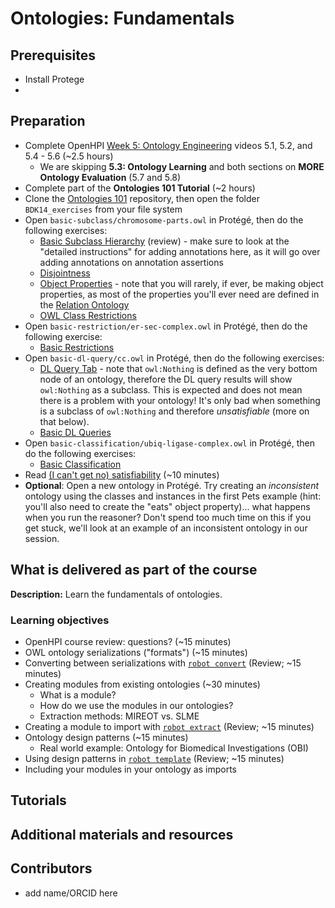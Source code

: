 # Ontologies: Fundamentals

## Prerequisites
- Install Protege
- 

## Preparation
- Complete OpenHPI [Week 5: Ontology Engineering](https://open.hpi.de/courses/semanticweb2015/items/1iXXFr86raHqrB5bRBJZeM) videos 5.1, 5.2, and 5.4 - 5.6 (~2.5 hours)
  - We are skipping **5.3: Ontology Learning** and both sections on **MORE Ontology Evaluation** (5.7 and 5.8)
- Complete part of the **Ontologies 101 Tutorial** (~2 hours)
 - Clone the [Ontologies 101](https://github.com/OHSUBD2K/BDK14-Ontologies-101) repository, then open the folder `BDK14_exercises` from your file system
 - Open `basic-subclass/chromosome-parts.owl` in Protégé, then do the following exercises:
   - [Basic Subclass Hierarchy](https://ontology101tutorial.readthedocs.io/en/latest/EXERCISE_BasicSubclassHierarchy.html) (review) - make sure to look at the "detailed instructions" for adding annotations here, as it will go over adding annotations on annotation assertions
   - [Disjointness](https://ontology101tutorial.readthedocs.io/en/latest/Disjointness.html)
   - [Object Properties](https://ontology101tutorial.readthedocs.io/en/latest/ObjectProperties.html) - note that you will rarely, if ever, be making object properties, as most of the properties you'll ever need are defined in the [Relation Ontology](http://www.obofoundry.org/ontology/ro.html)
   - [OWL Class Restrictions](https://ontology101tutorial.readthedocs.io/en/latest/OWL_ClassRestrictions.html)
 - Open `basic-restriction/er-sec-complex.owl` in Protégé, then do the following exercise:
   - [Basic Restrictions](https://ontology101tutorial.readthedocs.io/en/latest/EXERCISE_BasicRestrictions.html)
 - Open `basic-dl-query/cc.owl` in Protégé, then do the following exercises:
   - [DL Query Tab](https://ontology101tutorial.readthedocs.io/en/latest/DL_QueryTab.html) - note that `owl:Nothing` is defined as the very bottom node of an ontology, therefore the DL query results will show `owl:Nothing` as a subclass. This is expected and does not mean there is a problem with your ontology! It's only bad when something is a subclass of `owl:Nothing` and therefore *unsatisfiable* (more on that below).
   - [Basic DL Queries](https://ontology101tutorial.readthedocs.io/en/latest/EXERCISE_BasicDL_Queries.html)
 - Open `basic-classification/ubiq-ligase-complex.owl` in Protégé, then do the following exercises:
   - [Basic Classification](https://ontology101tutorial.readthedocs.io/en/latest/EXERCISE_BasicClassification.html)
- Read [(I can't get no) satisfiability](http://ontogenesis.knowledgeblog.org/1329/) (~10 minutes)
 - **Optional**: Open a new ontology in Protégé. Try creating an *inconsistent* ontology using the classes and instances in the first Pets example (hint: you'll also need to create the "eats" object property)... what happens when you run the reasoner? Don't spend too much time on this if you get stuck, we'll look at an example of an inconsistent ontology in our session.

## What is delivered as part of the course

**Description:**  Learn the fundamentals of ontologies. 

### Learning objectives
- OpenHPI course review: questions? (~15 minutes)
- OWL ontology serializations ("formats") (~15 minutes)
- Converting between serializations with [`robot convert`](http://robot.obolibrary.org/convert) (Review; ~15 minutes)
- Creating modules from existing ontologies (~30 minutes)
  - What is a module?
  - How do we use the modules in our ontologies?
  - Extraction methods: MIREOT vs. SLME
- Creating a module to import with [`robot extract`](http://robot.obolibrary.org/extract) (Review; ~15 minutes)
- Ontology design patterns (~15 minutes)
  - Real world example: Ontology for Biomedical Investigations (OBI)
- Using design patterns in [`robot template`](http://robot.obolibrary.org/template) (Review; ~15 minutes)
- Including your modules in your ontology as imports


## Tutorials


## Additional materials and resources

## Contributors
- add name/ORCID here